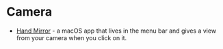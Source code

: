 # Camera

- [Hand Mirror](https://handmirror.app/) - a macOS app that lives in the menu bar and gives a view from your camera when you click on it.

